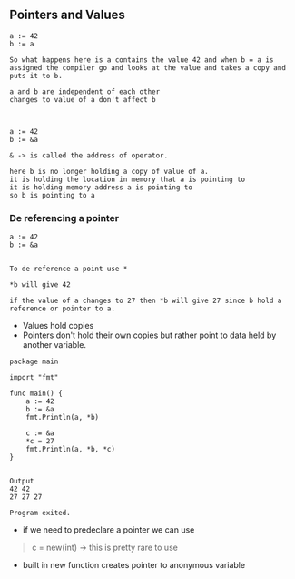 ## Pointers and Values

```
a := 42
b := a

So what happens here is a contains the value 42 and when b = a is assigned the compiler go and looks at the value and takes a copy and puts it to b.

a and b are independent of each other
changes to value of a don't affect b



a := 42
b := &a

& -> is called the address of operator.

here b is no longer holding a copy of value of a.
it is holding the location in memory that a is pointing to 
it is holding memory address a is pointing to
so b is pointing to a

```

### De referencing a pointer
```
a := 42
b := &a


To de reference a point use *

*b will give 42

if the value of a changes to 27 then *b will give 27 since b hold a reference or pointer to a.
```

- Values hold copies
- Pointers don't hold their own copies but rather point to data held by another variable.

```
package main

import "fmt"

func main() {
	a := 42
	b := &a
	fmt.Println(a, *b)

	c := &a
	*c = 27
	fmt.Println(a, *b, *c)
}


Output
42 42
27 27 27

Program exited.
```


- if we need to predeclare a pointer we can use
> c = new(int)  -> this is pretty rare to use
- built in new function creates pointer to anonymous variable